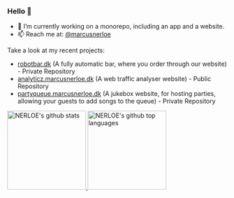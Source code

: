### Hello 👋

- 🔭 I’m currently working on a monorepo, including an app and a website.
- 📫 Reach me at: [@marcusnerloe](https://twitter.com/marcusnerloe)

Take a look at my recent projects:
- [robotbar.dk](https://robotbar.dk) (A fully automatic bar, where you order through our website) - Private Repository
- [analyticz.marcusnerloe.dk](https://analyticz.marcusnerloe.dk/analyticz.marcusnerloe.dk) (A web traffic analyser website) - Public Repository
- [partyqueue.marcusnerloe.dk](https://partyqueue.marcusnerloe.dk/queue/cl6tt077a0199tsu156mh598m) (A jukebox website, for hosting parties, allowing your guests to add songs to the queue) - Private Repository

<a href="https://github.com/nerloe">
  <img height="180em" src="https://github-readme-stats.vercel.app/api?username=nerloe&show_icons=true&theme=github_dark&count_private=true" alt="NERLOE's github stats" />
  <img height="180em" src="https://github-readme-stats.vercel.app/api/top-langs/?username=nerloe&theme=github_dark&layout=compact&hide=css,scss,html" alt="NERLOE's github top languages" />
</a>
<br/>

<!--
**NERLOE/nerloe** is a ✨ _special_ ✨ repository because its `README.md` (this file) appears on your GitHub profile.

Here are some ideas to get you started:

- 🔭 I’m currently working on ...
- 🌱 I’m currently learning ...
- 👯 I’m looking to collaborate on ...
- 🤔 I’m looking for help with ...
- 💬 Ask me about ...
- 📫 How to reach me: ...
- 😄 Pronouns: ...
- ⚡ Fun fact: ...
-->
